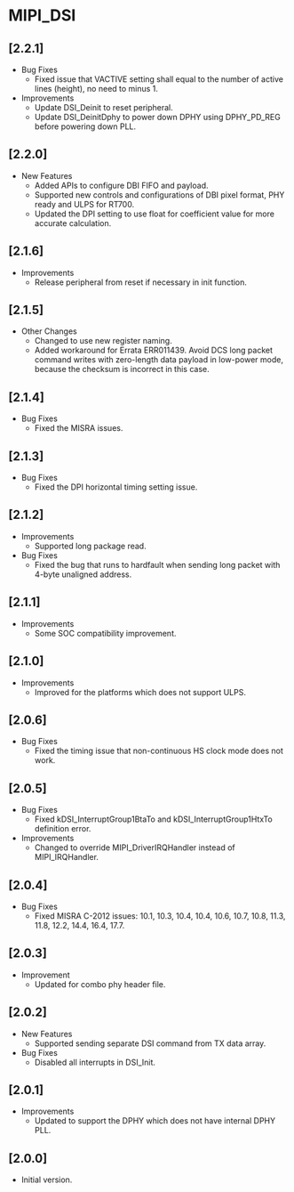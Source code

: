 # MIPI_DSI

## [2.2.1]

- Bug Fixes
  - Fixed issue that VACTIVE setting shall equal to the number of active lines (height), no need to minus 1.
- Improvements
  - Update DSI_Deinit to reset peripheral.
  - Update DSI_DeinitDphy to power down DPHY using DPHY_PD_REG before powering down PLL.

## [2.2.0]

- New Features
  - Added APIs to configure DBI FIFO and payload.
  - Supported new controls and configurations of DBI pixel format, PHY ready and ULPS for RT700.
  - Updated the DPI setting to use float for coefficient value for more accurate calculation.

## [2.1.6]

- Improvements
  - Release peripheral from reset if necessary in init function.

## [2.1.5]

- Other Changes
  - Changed to use new register naming.
  - Added workaround for Errata ERR011439. Avoid DCS long packet command writes with zero-length
    data payload in low-power mode, because the checksum is incorrect in this case.

## [2.1.4]

- Bug Fixes
  - Fixed the MISRA issues.

## [2.1.3]

- Bug Fixes
  - Fixed the DPI horizontal timing setting issue.

## [2.1.2]

- Improvements
  - Supported long package read.
- Bug Fixes
  - Fixed the bug that runs to hardfault when sending long packet with 4-byte unaligned address.

## [2.1.1]

- Improvements
  - Some SOC compatibility improvement.

## [2.1.0]

- Improvements
  - Improved for the platforms which does not support ULPS.

## [2.0.6]

- Bug Fixes
  - Fixed the timing issue that non-continuous HS clock mode does not work.

## [2.0.5]

- Bug Fixes
  - Fixed kDSI_InterruptGroup1BtaTo and kDSI_InterruptGroup1HtxTo
    definition error.
- Improvements
  - Changed to override MIPI_DriverIRQHandler instead of MIPI_IRQHandler.

## [2.0.4]

- Bug Fixes
  - Fixed MISRA C-2012 issues: 10.1, 10.3, 10.4, 10.4, 10.6, 10.7, 10.8,
    11.3, 11.8, 12.2, 14.4, 16.4, 17.7.

## [2.0.3]

- Improvement
  - Updated for combo phy header file.

## [2.0.2]

- New Features
  - Supported sending separate DSI command from TX data array.
- Bug Fixes
  - Disabled all interrupts in DSI_Init.

## [2.0.1]

- Improvements
  - Updated to support the DPHY which does not have
    internal DPHY PLL.

## [2.0.0]

- Initial version.
